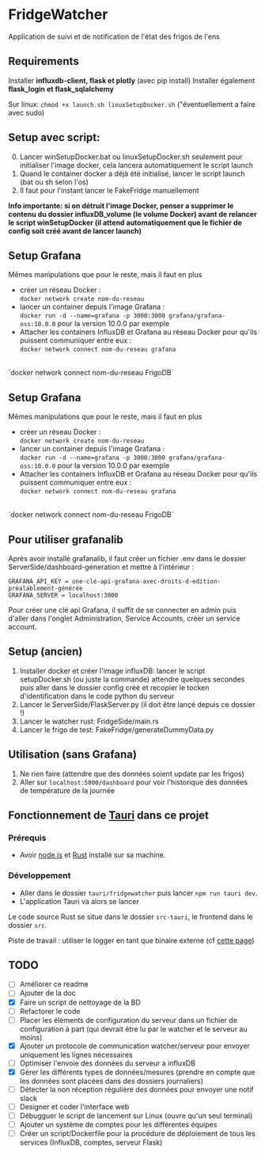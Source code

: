# FridgeWatcher
Application de suivi et de notification de l'état des frigos de l'ens

## Requirements
Installer **influxdb-client, flask et plotly** (avec pip install)
Installer également **flask_login et flask_sqlalchemy**


Sur linux: `chmod +x launch.sh linuxSetupDocker.sh` ("éventuellement a faire avec sudo)

## Setup avec script:
0) Lancer winSetupDocker.bat ou linuxSetupDocker.sh seulement pour initialiser l'image docker, cela lancera automatiquement le script launch
1) Quand le container docker a déjà été initialisé, lancer le script launch (bat ou sh selon l'os)
2) Il faut pour l'instant lancer le FakeFridge manuellement

**Info importante: si on détruit l'image Docker, penser a supprimer le contenu du dossier influxDB_volume (le volume Docker) avant de relancer le script winSetupDocker (il attend automatiquement que le fichier de config soit créé avant de lancer launch)**

## Setup Grafana
Mêmes manipulations que pour le reste, mais il faut en plus
- créer un réseau Docker : <br>`docker network create nom-du-reseau`
- lancer un container depuis l'image Grafana : <br>`docker run -d --name=grafana -p 3000:3000 grafana/grafana-oss:10.0.0` pour la version 10.0.0 par exemple
- Attacher les containers InfluxDB et Grafana au réseau Docker pour qu'ils puissent communiquer entre eux : <br>
`docker network connect nom-du-reseau grafana`
<br>
`docker network connect nom-du-reseau FrigoDB`

## Setup Grafana
Mêmes manipulations que pour le reste, mais il faut en plus
- créer un réseau Docker : <br>`docker network create nom-du-reseau`
- lancer un container depuis l'image Grafana : <br>`docker run -d --name=grafana -p 3000:3000 grafana/grafana-oss:10.0.0` pour la version 10.0.0 par exemple
- Attacher les containers InfluxDB et Grafana au réseau Docker pour qu'ils puissent communiquer entre eux : <br>
`docker network connect nom-du-reseau grafana`
<br>
`docker network connect nom-du-reseau FrigoDB`

## Pour utiliser grafanalib
Après avoir installé grafanalib, il faut créer un fichier .env dans le dossier ServerSide/dashboard-generation et mettre à l'intérieur :
```
GRAFANA_API_KEY = une-clé-api-grafana-avec-droits-d-edition-préalablement-générée
GRAFANA_SERVER = localhost:3000
```

Pour créer une clé api Grafana, il suffit de se connecter en admin puis d'aller dans l'onglet Administration, Service Accounts, créer un service account.

## Setup (ancien)
1) Installer docker et créer l'image influxDB: lancer le script setupDocker.sh (ou juste la commande) attendre quelques secondes puis aller dans le dossier config créé et recopier le tocken d'identification dans le code python du serveur
2) Lancer le ServerSide/FlaskServer.py (il doit être lançé depuis ce dossier !)
3) Lancer le watcher rust: FridgeSide/main.rs
4) Lancer le frigo de test: FakeFridge/generateDummyData.py


## Utilisation (sans Grafana)
1) Ne rien faire (attendre que des données soient update par les frigos)
2) Aller sur `localhost:5000/dashboard` pour voir l'historique des données de température de la journée

## Fonctionnement de [Tauri](https://tauri.app/) dans ce projet

### Prérequis
- Avoir [node.js](https://nodejs.org) et [Rust](https://www.rust-lang.org) installé sur sa machine.
### Développement
- Aller dans le dossier `tauri/fridgewatcher` puis lancer `npm run tauri dev`.
- L'application Tauri va alors se lancer

Le code source Rust se situe dans le dossier `src-tauri`, le frontend dans le dossier `src`.

Piste de travail : utiliser le logger en tant que binaire externe (cf [cette page](https://tauri.app/v1/guides/building/sidecar/))

## TODO
- [ ] Améliorer ce readme
- [ ] Ajouter de la doc
- [x] Faire un script de nettoyage de la BD 
- [ ] Refactorer le code
- [ ] Placer les éléments de configuration du serveur dans un fichier de configuration à part (qui devrait être lu par le watcher et le serveur au moins)
- [x] Ajouter un protocole de communication watcher/serveur pour envoyer uniquement les lignes nécessaires
- [ ] Optimiser l'envoie des données du serveur a influxDB
- [x] Gérer les différents types de données/mesures (prendre en compte que les données sont placées dans des dossiers journaliers)
- [ ] Détecter la non réception régulière des données pour envoyer une notif slack
- [ ] Designer et coder l'interface web 
- [ ] Débugguer le script de lancement sur Linux (ouvre qu'un seul terminal)
- [ ] Ajouter un système de comptes pour les différentes équipes
- [ ] Créer un script/Dockerfile pour la procédure de déploiement de tous les services (InfluxDB, comptes, serveur Flask)